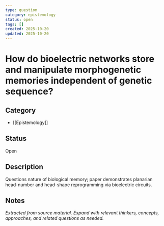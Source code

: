```yaml
---
type: question
category: epistemology
status: open
tags: []
created: 2025-10-20
updated: 2025-10-20
---
```


# How do bioelectric networks store and manipulate morphogenetic memories independent of genetic sequence?

## Category

- [[Epistemology]]

## Status

Open

## Description

Questions nature of biological memory; paper demonstrates planarian head-number and head-shape reprogramming via bioelectric circuits.

## Notes

*Extracted from source material. Expand with relevant thinkers, concepts, approaches, and related questions as needed.*
